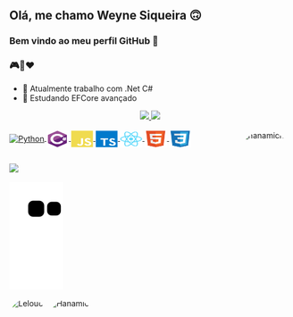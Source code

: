 ## Olá, me chamo Weyne Siqueira 🙃
### Bem vindo ao meu perfil GitHub 👋
### 🎮🏀❤

- 🔭 Atualmente trabalho com .Net C#
- 🌱 Estudando EFCore avançado
<div align="center">
  <a href="https://github.com/weyne23">
  <img height="180em" src="https://github-readme-stats.vercel.app/api?username=weyne23&show_icons=true&theme=dark&include_all_commits=true&count_private=true"/>
  <img height="180em" src="https://github-readme-stats.vercel.app/api/top-langs/?username=weyne23&layout=compact&langs_count=7&theme=dark"/>
</div>
  
<div style="display: inline_block"><br>
  <img align="center" alt="Python" height="30" width="40" src="https://cdn.jsdelivr.net/gh/devicons/devicon/icons/dotnetcore/dotnetcore-original.svg">
  <img align="center" alt="Csharp" height="30" width="40" src="https://raw.githubusercontent.com/devicons/devicon/master/icons/csharp/csharp-original.svg">
  <img align="center" alt="Js" height="30" width="40" src="https://raw.githubusercontent.com/devicons/devicon/master/icons/javascript/javascript-plain.svg">
  <img align="center" alt="Ts" height="30" width="40" src="https://raw.githubusercontent.com/devicons/devicon/master/icons/typescript/typescript-plain.svg">
  <img align="center" alt="React" height="30" width="40" src="https://raw.githubusercontent.com/devicons/devicon/master/icons/react/react-original.svg">
  <img align="center" alt="HTML" height="30" width="40" src="https://raw.githubusercontent.com/devicons/devicon/master/icons/html5/html5-original.svg">
  <img align="center" alt="CSS" height="30" width="40" src="https://raw.githubusercontent.com/devicons/devicon/master/icons/css3/css3-original.svg">
  <img align="right" alt="hanamichi2" height="150" style="border-radius:50px;" src="https://cdn.discordapp.com/attachments/769272327078019114/973075714737864764/hanamichi2.gif">
</div>
  
  ##
 <div> 
  <a href="https://www.linkedin.com/in/weyne-siqueira-620b56161/" target="_blank"><img src="https://img.shields.io/badge/-LinkedIn-%230077B5?style=for-the-badge&logo=linkedin&logoColor=white" target="_blank"></a> 
   
   ![Snake animation](https://github.com/Weyne23/Weyne23/blob/output/github-contribution-grid-snake.svg)
 </div>
 
</div>

<div display="grid" grid-template-columns="256px 1fr">
    <img align="left" alt="Lelouch" height="250" padding="4px" style="border-radius:80px;" src="https://cdn.discordapp.com/attachments/975031671567036440/1343731255065444514/Lelouch.gif?ex=67be56c0&is=67bd0540&hm=890411d74ddcb4dd6cc79041d5adc0f0d55b632088fb81721aa8c837662ff1fd&">
    <img align="left" alt="Hanamichi" height="250" style="border-radius:80px;" src="https://cdn.discordapp.com/attachments/975031671567036440/1343731709740453898/hanamichi2.gif?ex=67be572c&is=67bd05ac&hm=4a7ac50266f65935a60a5a97035dc7530bdbec642def745c22a0883c3d6bb117&">
</div>
